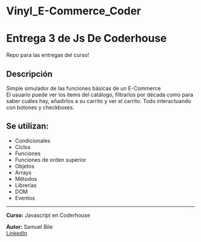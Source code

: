 # Vinyl_E-Commerce_Coder
# Entrega 3 de Js De Coderhouse
Repo para las entregas del curso!

## Descripción

Simple simulador de las funciones básicas de un E-Commerce  
El usuario puede ver los items del catálogo, filtrarlos por década como para saber cuáles hay, añadirlos a su carrito y ver el carrito. Todo interactuando con botones y checkboxes.

## Se utilizan:
+ Condicionales
+ Ciclos
+ Funciones
+ Funciones de orden superior
+ Objetos
+ Arrays
+ Métodos
+ Librerías
+ DOM
+ Eventos

---
**Curso:** Javascript en Coderhouse

**Autor:** Samuel Bile  
[LinkedIn](https://www.linkedin.com/in/samuel-isaiah-bile-monta%C3%B1o-aaa43a222/)
